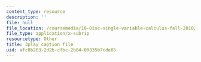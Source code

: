 ```yaml
---
content_type: resource
description: ''
file: null
file_location: /coursemedia/18-01sc-single-variable-calculus-fall-2010/afc8b2632d2bcfbc2b8400835b7cde85_5q_3FDOkVRQ.srt
file_type: application/x-subrip
resourcetype: Other
title: 3play caption file
uid: afc8b263-2d2b-cfbc-2b84-00835b7cde85
---
```

